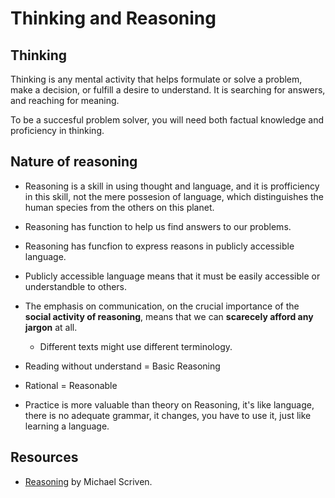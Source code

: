 # Thinking and Reasoning

## Thinking

Thinking is any mental activity that helps formulate or solve a problem, make a decision, or fulfill a desire to understand. It is searching for answers, and reaching for meaning.

To be a succesful problem solver, you will need both factual knowledge and proficiency in thinking.

## Nature of reasoning
* Reasoning is a skill in using thought and language, and it is profficiency in this skill, not the mere possesion of language, which distinguishes the human species from the others on this planet.
* Reasoning has function to help us find answers to our problems.
* Reasoning has funcfion to express reasons in publicly accessible language.
* Publicly accessible language means that it must be easily accessible or understandble to others.
* The emphasis on communication, on the crucial importance of the **social activity of reasoning**, means that we can **scarecely afford any jargon** at all.
  * Different texts might use different terminology.

* Reading without understand = Basic Reasoning
* Rational = Reasonable
* Practice is more valuable than theory on Reasoning, it's like language, there is no adequate grammar, it changes, you have to use it, just like learning a language.

## Resources

* [Reasoning](https://www.goodreads.com/book/show/1645567.Reasoning) by Michael Scriven.
